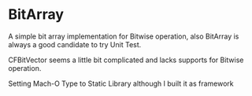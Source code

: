 # BitArray
A simple bit array implementation for Bitwise operation, also BitArray is always a good candidate to try Unit Test.

CFBitVector seems a little bit complicated and lacks supports for Bitwise operation. 

Setting Mach-O Type to Static Library although I built it as framework

